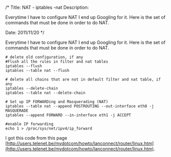 /*
Title: NAT - iptables -nat
Description: <p>Everytime I have to configure NAT I end up Googling for it. Here is the set of commands that must be done in order to do NAT.</p>
Date: 2011/11/20
*/

Everytime I have to configure NAT I end up Googling for it. Here is the set of commands that must be done in order to do NAT.

	# delete old configuration, if any
	#Flush all the rules in filter and nat tables
   	iptables --flush           		
   	iptables --table nat --flush
	
	# delete all chains that are not in default filter and nat table, if any
   	iptables --delete-chain     
   	iptables --table nat --delete-chain

	# Set up IP FORWARDing and Masquerading (NAT)
   	iptables --table nat --append POSTROUTING --out-interface eth0 -j MASQUERADE
   	iptables --append FORWARD --in-interface eth1 -j ACCEPT

	#enable IP forwarding
   	echo 1 > /proc/sys/net/ipv4/ip_forward


I got this code from this page [http://users.telenet.be/mydotcom/howto/lanconnect/router/linux.htm](http://users.telenet.be/mydotcom/howto/lanconnect/router/linux.htm).

